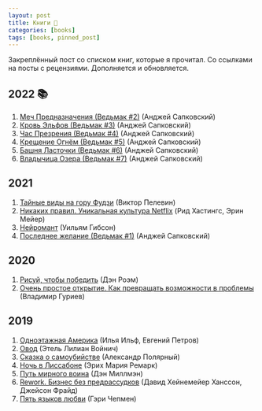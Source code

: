 ```yaml
---
layout: post
title: Книги 📌
categories: [books]
tags: [books, pinned_post]
---
```

Закреплённый пост со списком книг, которые я прочитал. Со ссылками на посты с рецензиями. Дополняется и обновляется.  

<!--more-->
## <span id="2022">2022</span> 📚 ##  

<ol>
  <li><a href="https://www.goodreads.com/book/show/6318281">Меч Предназначения (Ведьмак #2)</a> (Анджей Сапковский)</li>
  <li><a href="https://www.goodreads.com/book/show/6102342">Кровь Эльфов (Ведьмак #3)</a> (Анджей Сапковский)</li>
  <li><a href="https://www.goodreads.com/book/show/6102338">Час Презрения (Ведьмак #4)</a> (Анджей Сапковский)</li>
  <li><a href="https://www.goodreads.com/book/show/34322686">Крещение Огнём (Ведьмак #5)</a> (Анджей Сапковский)</li>
  <li><a href="https://www.goodreads.com/book/show/34993762">Башня Ласточки (Ведьмак #6)</a> (Анджей Сапковский)</li>
  <li><a href="https://www.goodreads.com/lv/book/show/4761126">Владычица Озера (Ведьмак #7)</a> (Анджей Сапковский)</li> 
</ol>


## <span id="2021">2021</span>  ##  

<ol>
    <li><a href="https://www.goodreads.com/book/show/41957200">Тайные виды на гору Фудзи</a> (Виктор Пелевин)</li>
    <li><a href="https://www.goodreads.com/book/show/55893714-netflix">Никаких правил. Уникальная культура Netflix</a> (Рид Хастингс, Эрин Мейер)</li>
    <li><a href="https://www.goodreads.com/book/show/56829181">Нейромант</a> (Уильям Гибсон)</li>
    <li><a href="https://www.goodreads.com/book/show/22752385">Последнее желание (Ведьмак #1)</a> (Анджей Сапковский)</li>
</ol>

## <span id="2020">2020</span> ##  

<ol>
    <li><a href="https://www.goodreads.com/book/show/40203340">Рисуй, чтобы победить</a> (Дэн Роэм)</li>
    <li><a href="https://www.goodreads.com/book/show/42964526">Очень простое открытие. Как превращать возможности в проблемы</a> (Владимир Гуриев)</li>
</ol>

## <span id="2019">2019</span>  ##  

<ol>
    <li><a href="https://www.goodreads.com/book/show/15848163">Одноэтажная Америка</a> (Илья Ильф, Евгений Петров)</li>
    <li><a href="https://www.goodreads.com/book/show/7926420">Овод</a> (Этель Лилиан Войнич)</li>
    <li><a href="https://www.goodreads.com/book/show/29753179">Сказка о самоубийстве</a> (Александр Полярный)</li>
    <li><a href="https://www.goodreads.com/book/show/24659019">Ночь в Лиссабоне</a> (Эрих Мария Ремарк)</li>
    <li><a href="https://www.goodreads.com/book/show/27867286">Путь мирного воина</a> (Дэн Миллмэн)</li>
    <li><a href="https://www.goodreads.com/book/show/6732019-rework">Rework. Бизнес без предрассудков</a> (Давид Хейнемейер Ханссон, Джейсон Фрайд)</li>
    <li><a href="https://www.goodreads.com/book/show/567795.The_Five_Love_Languages">Пять языков любви</a> (Гэри Чепмен)</li>
</ol>



